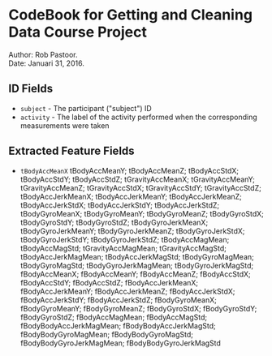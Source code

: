 # CodeBook for Getting and Cleaning Data Course Project 
Author: Rob Pastoor.  
Date:   Januari 31, 2016. 
## ID Fields
* `subject` - The participant ("subject") ID
* `activity` - The label of the activity performed when the corresponding measurements were taken
## Extracted Feature Fields
* `tBodyAccMeanX`
tBodyAccMeanY; tBodyAccMeanZ; tBodyAccStdX; tBodyAccStdY; tBodyAccStdZ; tGravityAccMeanX; tGravityAccMeanY; tGravityAccMeanZ; tGravityAccStdX; tGravityAccStdY; tGravityAccStdZ; tBodyAccJerkMeanX; tBodyAccJerkMeanY; tBodyAccJerkMeanZ; tBodyAccJerkStdX; tBodyAccJerkStdY; tBodyAccJerkStdZ; tBodyGyroMeanX; tBodyGyroMeanY; tBodyGyroMeanZ; tBodyGyroStdX; tBodyGyroStdY; tBodyGyroStdZ; tBodyGyroJerkMeanX; tBodyGyroJerkMeanY; tBodyGyroJerkMeanZ; tBodyGyroJerkStdX; tBodyGyroJerkStdY; tBodyGyroJerkStdZ; tBodyAccMagMean; tBodyAccMagStd; tGravityAccMagMean; tGravityAccMagStd; tBodyAccJerkMagMean; tBodyAccJerkMagStd; tBodyGyroMagMean; tBodyGyroMagStd; tBodyGyroJerkMagMean; tBodyGyroJerkMagStd; fBodyAccMeanX; fBodyAccMeanY; fBodyAccMeanZ; fBodyAccStdX; fBodyAccStdY; fBodyAccStdZ; fBodyAccJerkMeanX; fBodyAccJerkMeanY; fBodyAccJerkMeanZ; fBodyAccJerkStdX; fBodyAccJerkStdY; fBodyAccJerkStdZ; fBodyGyroMeanX; fBodyGyroMeanY; fBodyGyroMeanZ; fBodyGyroStdX; fBodyGyroStdY; fBodyGyroStdZ; fBodyAccMagMean; fBodyAccMagStd; fBodyBodyAccJerkMagMean; fBodyBodyAccJerkMagStd; fBodyBodyGyroMagMean; fBodyBodyGyroMagStd; fBodyBodyGyroJerkMagMean; fBodyBodyGyroJerkMagStd